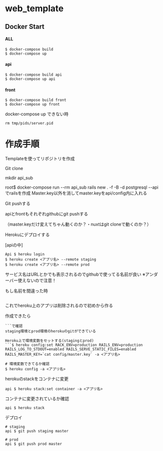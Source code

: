 # web_template
## Docker Start

#### ALL
```
$ docker-compose build
$ docker-compose up
```

#### api
```
$ docker-compose build api
$ docker-compose up api
```

#### front
```
$ docker-compose build front
$ docker-compose up front
```

docker-compose up できない時
```
rm tmp/pids/server.pid
```

# 作成手順
Templateを使ってリポジトリを作成

Git clone

mkdir api_sub

root$ docker-compose run --rm api_sub rails new . -f -B -d postgresql --api
でrailsを作成
Master.key以外を消してmaster.keyをapi/config内に入れる

Git pushする

apiとfrontもそれぞれgithubにgit pushする

（master.keyだけ変えてちゃん動くのか？・nuxtはgit cloneで動くのか？）

Herokuにデプロイする

[apiの中]
```
Api $ heroku login
$ heroku create <アプリ名> --remote staging
$ heroku create <アプリ名> --remote prod
```
サービス名はURLとかでも表示されるのでgithubで使ってる名前が良い
※アンダーバー使えないので注意！

もし名前を間違った時
```$ heroku apps:destroy --app アプリ名
```
これでheroku上のアプリは削除されるので初めから作る

作成できたら
```$ git config --list
```で確認
staging環境とprod環境のherokuのgitができている

Heroku上で環境変数をセットする(stagingとprod)
```$ heroku config:set RACK_ENV=production RAILS_ENV=production RAILS_LOG_TO_STDOUT=enabled RAILS_SERVE_STATIC_FILES=enabled RAILS_MASTER_KEY=`cat config/master.key` -a <アプリ名>

# 環境変数できてるか確認
$ heroku config -a <アプリ名>
```
herokuのstackをコンテナに変更
```
api $ heroku stack:set container -a <アプリ名>
```

コンテナに変更されているか確認
```
api $ heroku stack
```

デプロイ
```
# staging
api $ git push staging master

# prod
api $ git push prod master
```
